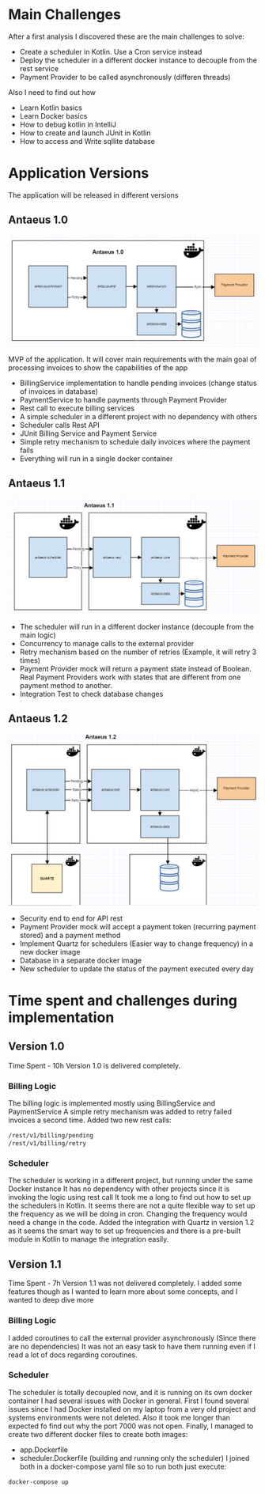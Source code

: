 
# Main Challenges
After a first analysis I discovered these are the main challenges to solve:
* Create a scheduler in Kotlin. Use a Cron service instead
* Deploy the scheduler in a different docker instance to decouple from the rest service
* Payment Provider to be called asynchronously (differen threads)

Also I need to find out how
* Learn Kotlin basics
* Learn Docker basics
* How to debug kotlin in IntelliJ
* How to create and launch JUnit in Kotlin
* How to access and Write sqllite database


# Application Versions
The application will be released in different versions

## Antaeus 1.0 
![Alt text](doc/antaeus_10.png?raw=true "Antaeus 1.0")

MVP of the application. It will cover main requirements with the main goal
of processing invoices to show the capabilities of the app

- BillingService implementation to handle pending invoices (change status of invoices in database)
- PaymentService to handle payments through Payment Provider 
- Rest call to execute billing services
- A simple scheduler in a different project with no dependency with others
- Scheduler calls Rest API
- JUnit Billing Service and Payment Service
- Simple retry mechanism to schedule daily invoices where the payment fails
- Everything will run in a single docker container

## Antaeus 1.1
![Alt text](doc/antaeus_11.png?raw=true "Antaeus 1.1")

- The scheduler will run in a different docker instance (decouple from the main logic)
- Concurrency to manage calls to the external provider
- Retry mechanism based on the number of retries (Example, it will retry 3 times)
- Payment Provider mock will return a payment state instead of Boolean. Real Payment Providers work with states that
  are different from one payment method to another.
- Integration Test to check database changes

## Antaeus 1.2 
![Alt text](doc/antaeus_12.png?raw=true "Antaeus 1.2")

- Security end to end for API rest 
- Payment Provider mock will accept a payment token (recurring payment stored) and a payment method 
- Implement Quartz for schedulers (Easier way to change frequency) in a new docker image
- Database in a separate docker image
- New scheduler to update the status of the payment executed every day



# Time spent and challenges during implementation

## Version 1.0
Time Spent - 10h 
Version 1.0 is delivered completely.

### Billing Logic
The billing logic is implemented mostly using BillingService and PaymentService
A simple retry mechanism was added to retry failed invoices a second time.
Added two new rest calls:
```
/rest/v1/billing/pending
/rest/v1/billing/retry
```


### Scheduler
The scheduler is working in a different project, but running under the same Docker instance
It has no dependency with other projects since it is invoking the logic using rest call
It took me a long to find out how to set up the schedulers in Kotlin. It seems there are not a
quite flexible way to set up the frequency as we will be doing in cron.
Changing the frequency would need a change in the code. Added the integration with Quartz
in version 1.2 as it seems the smart way to set up frequencies and there is a pre-built module in
Kotlin to manage the integration easily.


## Version 1.1
Time Spent - 7h 
Version 1.1 was not delivered completely. I added some features though as I wanted to learn more
about some concepts, and I wanted to deep dive more

### Billing Logic
I added coroutines to call the external provider asynchronously (Since there are no dependencies)
It was not an easy task to have them running even if I read a lot of docs regarding coroutines.

### Scheduler
The scheduler is totally decoupled now, and it is running on its own docker container
I had several issues with Docker in general. First I found several issues since I had Docker
installed on my laptop from a very old project and systems environments were not deleted. Also
it took me longer than expected fo find out why the port 7000 was not open. 
Finally, I managed to create two different docker files to create both images:
* app.Dockerfile
* scheduler.Dockerfile  (building and running only the scheduler)
I joined both in a docker-compose yaml file so to run both just execute:
  
```
docker-compose up
```
